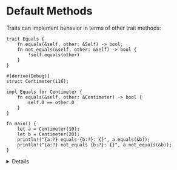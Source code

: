 # Default Methods

Traits can implement behavior in terms of other trait methods:

```rust,editable
trait Equals {
    fn equals(&self, other: &Self) -> bool;
    fn not_equals(&self, other: &Self) -> bool {
        !self.equals(other)
    }
}

#[derive(Debug)]
struct Centimeter(i16);

impl Equals for Centimeter {
    fn equals(&self, other: &Centimeter) -> bool {
        self.0 == other.0
    }
}

fn main() {
    let a = Centimeter(10);
    let b = Centimeter(20);
    println!("{a:?} equals {b:?}: {}", a.equals(&b));
    println!("{a:?} not_equals {b:?}: {}", a.not_equals(&b));
}
```

<details>

* Traits may specify pre-implemented (default) methods and methods that users are required to
  implement themselves. Methods with default implementations can rely on required methods.

* Move method `not_equals` to a new trait `NotEquals`.

* Make `Equals` a super trait for `NotEquals`.
    ```rust,editable,compile_fail
    trait NotEquals: Equals {
        fn not_equals(&self, other: &Self) -> bool {
            !self.equals(other)
        }
    }
    ```

* Provide a blanket implementation of `NotEquals` for `Equals`.
    ```rust,editable,compile_fail
    trait NotEquals {
        fn not_equals(&self, other: &Self) -> bool;
    }

    impl<T> NotEquals for T where T: Equals {
        fn not_equals(&self, other: &Self) -> bool {
            !self.equals(other)
        }
    }
    ```
  * With the blanket implementation, you no longer need `Equals` as a super trait for `NotEqual`.
    
</details>
